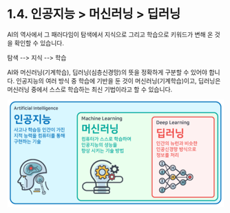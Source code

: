 # 1.4. 인공지능 &gt; 머신러닝 &gt; 딥러닝

AI의 역사에서 그 패러다임이 탐색에서 지식으로 그리고 학습으로 키워드가 변해 온 것을 확인할 수 있습니다.

탐색 --&gt; 지식 --&gt; 학습

AI와 머신러닝\(기계학습\), 딥러닝\(심층신경망\)의 뜻을 정확하게 구분할 수 있어야 합니다. 인공지능의 여러 방식 중 학습에 기반을 둔 것이 머신러닝\(기계학습\)이고, 딥러닝은 머신러닝 중에서 스스로 학습하는 최신 기법이라고 할 수 있습니다.

![](../.gitbook/assets/114.png)



